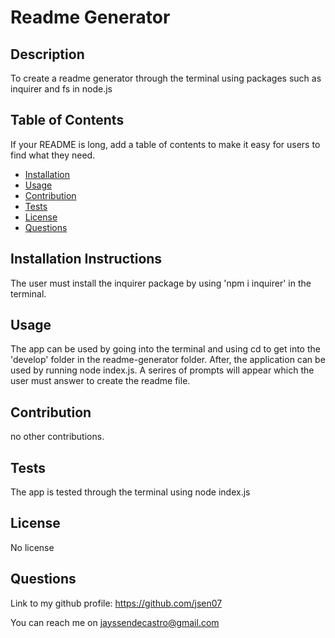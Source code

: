 # Readme Generator

## Description 
To create a readme generator through the terminal using packages such as inquirer and fs in node.js

## Table of Contents

If your README is long, add a table of contents to make it easy for users to find what they need.

- [Installation](#installation)
- [Usage](#usage)
- [Contribution](#contribution)
- [Tests](#tests)
- [License](#license)
- [Questions](#questions)

## Installation Instructions
The user must install the inquirer package by using 'npm i inquirer' in the terminal.

## Usage
The app can be used by going into the terminal and using cd to get into the 'develop' folder in the readme-generator folder. After, the application can be used by running  node index.js. A serires of prompts will appear which the user must answer to create the readme file.

## Contribution
no other contributions.

## Tests
The app is tested through the terminal using node index.js
## License
No license

## Questions

Link to my github profile: https://github.com/jsen07

You can reach me on jayssendecastro@gmail.com
